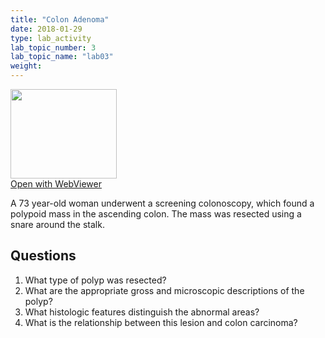 ```yaml
---
title: "Colon Adenoma"
date: 2018-01-29
type: lab_activity
lab_topic_number: 3
lab_topic_name: "lab03"
weight: 
---
```

<div class="entrybody">
<div class="thumbnail"><a href="http://virtualslides.cumc.columbia.edu/GI%20Path%2004.svs/view.apml?" target="_blank"><img alt="" src="http://pathologylab.ccnmtl.columbia.edu/assets/images/slide_GIpath04.jpg" width="170" height="143" class="mt-image-left"></a><br><a href="http://virtualslides.cumc.columbia.edu/GI%20Path%2004.svs/view.apml?" target="_blank">Open with WebViewer</a></div>

<p>A 73 year-old woman underwent a screening colonoscopy, which found a polypoid mass in the ascending colon. The mass was resected using a snare around the stalk.<br clear="all"></p>

<h2>Questions</h2>


<ol>
<li>What type of polyp was resected?</li>
<li> What are the appropriate gross and microscopic descriptions of the polyp?</li>
<li> What histologic features distinguish the abnormal areas?</li>
<li> What is the relationship between this lesion and colon carcinoma?</li>
</ol>


						
</div>
